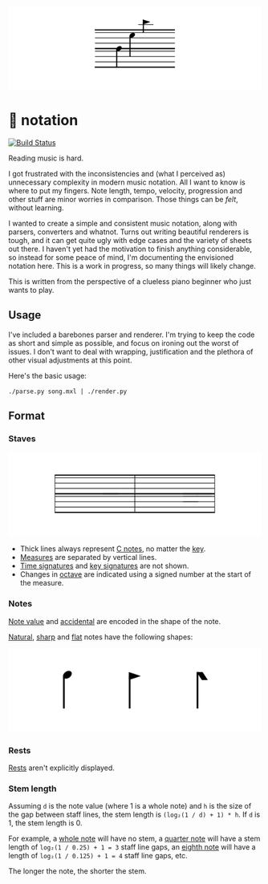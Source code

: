 ![Header](media/header.svg)

# 🎵 notation

[![Build Status](https://travis-ci.org/hoffa/notation.svg?branch=master)](https://travis-ci.org/hoffa/notation)

Reading music is hard.

I got frustrated with the inconsistencies and (what I perceived as) unnecessary complexity in modern music notation. All I want to know is where to put my fingers. Note length, tempo, velocity, progression and other stuff are minor worries in comparison. Those things can be _felt_, without learning.

I wanted to create a simple and consistent music notation, along with parsers, converters and whatnot. Turns out writing beautiful renderers is tough, and it can get quite ugly with edge cases and the variety of sheets out there. I haven't yet had the motivation to finish anything considerable, so instead for some peace of mind, I'm documenting the envisioned notation here. This is a work in progress, so many things will likely change.

This is written from the perspective of a clueless piano beginner who just wants to play.

## Usage

I've included a barebones parser and renderer. I'm trying to keep the code as short and simple as possible, and focus on ironing out the worst of issues. I don't want to deal with wrapping, justification and the plethora of other visual adjustments at this point.

Here's the basic usage:

```shell
./parse.py song.mxl | ./render.py
```

## Format

### Staves

![Staff](media/staff.svg)

* Thick lines always represent [C notes](https://en.wikipedia.org/wiki/C_(musical_note)), no matter the [key](https://en.wikipedia.org/wiki/Key_(music)).
* [Measures](https://en.wikipedia.org/wiki/Bar_(music)) are separated by vertical lines.
* [Time signatures](https://en.wikipedia.org/wiki/Time_signature) and [key signatures](https://en.wikipedia.org/wiki/Key_signature) are not shown.
* Changes in [octave](https://en.wikipedia.org/wiki/Octave) are indicated using a signed number at the start of the measure.

### Notes

[Note value](https://en.wikipedia.org/wiki/Note_value) and [accidental](https://en.wikipedia.org/wiki/Accidental_(music)) are encoded in the shape of the note.

[Natural](https://en.wikipedia.org/wiki/Natural_(music)), [sharp](https://en.wikipedia.org/wiki/Sharp_(music)) and [flat](https://en.wikipedia.org/wiki/Flat_(music)) notes have the following shapes:

![Notes](media/notes.svg)

### Rests

[Rests](https://en.wikipedia.org/wiki/Rest_(music)) aren't explicitly displayed.

### Stem length

Assuming `d` is the note value (where 1 is a whole note) and `h` is the size of the gap between staff lines, the stem length is `(log₂(1 / d) + 1) * h`. If `d` is 1, the stem length is 0.

For example, a [whole note](https://en.wikipedia.org/wiki/Whole_note) will have no stem, a [quarter note](https://en.wikipedia.org/wiki/Quarter_note) will have a stem length of `log₂(1 / 0.25) + 1 = 3` staff line gaps, an [eighth note](https://en.wikipedia.org/wiki/Eighth_note) will have a length of `log₂(1 / 0.125) + 1 = 4` staff line gaps, etc.

The longer the note, the shorter the stem.
